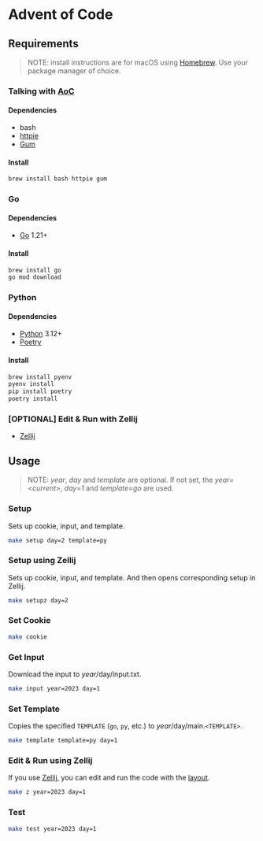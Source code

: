 # Advent of Code

## Requirements

> NOTE: install instructions are for macOS using [Homebrew](https://brew.sh). Use your package manager of choice.

### Talking with [AoC](https://adventofcode.com)

#### Dependencies
- bash
- [httpie](https://github.com/httpie/cli)
- [Gum](https://github.com/charmbracelet/gum)

#### Install

```sh
brew install bash httpie gum
```

### Go

#### Dependencies

- [Go](https://golang.org) 1.21+

#### Install 

```sh
brew install go
go mod download
```

### Python

#### Dependencies

- [Python](https://www.python.org) 3.12+
- [Poetry](https://python-poetry.org)

#### Install

```sh
brew install pyenv
pyenv install
pip install poetry
poetry install
```

### [OPTIONAL] Edit & Run with Zellij

- [Zellij](https://github.com/zellij-org/zellij)

## Usage

> NOTE: *year*, *day* and *template* are optional. If not set, the *year*=<*current*>, *day*=*1* and *template*=*go* are used.

### Setup

Sets up cookie, input, and template.

```sh
make setup day=2 template=py
```

### Setup using Zellij

Sets up cookie, input, and template. And then opens corresponding setup in Zellij.

```sh
make setupz day=2
```

### Set Cookie

```sh
make cookie
```

### Get Input

Download the input to $year/$day/input.txt.

```sh
make input year=2023 day=1
```

### Set Template

Copies the specified `TEMPLATE` (`go`, `py`, etc.) to $year/$day/main.`<TEMPLATE>`.

```sh
make template template=py day=1
```

### Edit & Run using Zellij

If you use [Zellij](https://github.com/zellij-org/zellij), you can edit and run the code with the [layout](.zellij/layout.kdl).

```sh
make z year=2023 day=1
```

### Test

```sh
make test year=2023 day=1
```
